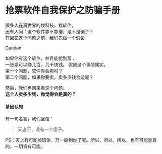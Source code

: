 # 抢票软件自我保护之防骗手册   
很多人在满世界的找科技，找软件。  
还有人问：这个软件靠不靠谱，是不是骗子？  
在回答这个问题之前，我们先做一个假设：  
> [!CAUTION]  
> 如果你有这个软件，并且能抢到票：  
> 一张票可以赚几百、几千块钱。 
>  假如这个事情属实，  
>  第一个问题，软件你会卖吗？  
>  第二个问题，如果你要卖，卖多少钱合适呢？  


然后，我们再回来看这个问题。  
**这个人卖多少钱，你觉得会是真的？**

#### 基础认知  
有一句名言，我们坚信：
> 天底下，没有一个傻子。


PS：天上有可能掉馅饼，万一砸到你了呢。所以，所以，所以，也有可能是真的。一切皆有可能。
